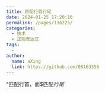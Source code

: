 ```yaml
---
title: 匹配行首行尾
date: 2024-01-25 17:20:10
permalink: /pages/136225/
categories:
  - 技术
  - 正则表达式
tags:
  - 
author: 
  name: aXing
  link: https://github.com/08163356
---
```



^匹配行首，而$匹配*行尾*<!-- more -->
